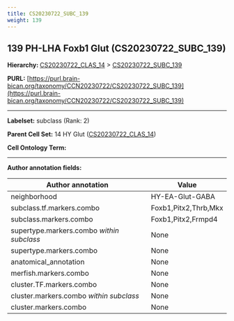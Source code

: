 ```yaml
---
title: CS20230722_SUBC_139
weight: 139
---
```

## 139 PH-LHA Foxb1 Glut (CS20230722_SUBC_139)
<b>Hierarchy: </b>
[CS20230722_CLAS_14](../CS20230722_CLAS_14) >
[CS20230722_SUBC_139](../CS20230722_SUBC_139)

**PURL:** [https://purl.brain-bican.org/taxonomy/CCN20230722/CS20230722_SUBC_139](https://purl.brain-bican.org/taxonomy/CCN20230722/CS20230722_SUBC_139)

---


**Labelset:** subclass (Rank: 2)

**Parent Cell Set:** 14 HY Glut ([CS20230722_CLAS_14](../CS20230722_CLAS_14))



**Cell Ontology Term:** 

[MARKER GENES.]: #


---

[TRANSFERRED ANNOTATIONS.]: #


[AUTHOR ANNOTATION FIELDS.]: #


**Author annotation fields:**

| Author annotation | Value |
|-------------------|-------|
|neighborhood|HY-EA-Glut-GABA|
|subclass.tf.markers.combo|Foxb1,Pitx2,Thrb,Mkx|
|subclass.markers.combo|Foxb1,Pitx2,Frmpd4|
|supertype.markers.combo _within subclass_|None|
|supertype.markers.combo|None|
|anatomical_annotation|None|
|merfish.markers.combo|None|
|cluster.TF.markers.combo|None|
|cluster.markers.combo _within subclass_|None|
|cluster.markers.combo|None|
